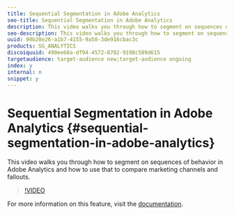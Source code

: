 ```yaml
---
title: Sequential Segmentation in Adobe Analytics
seo-title: Sequential Segmentation in Adobe Analytics
description: This video walks you through how to segment on sequences of behavior in Adobe Analytics and how to use that to compare marketing channels and fallouts.
seo-description: This video walks you through how to segment on sequences of behavior in Adobe Analytics and how to use that to compare marketing channels and fallouts.
uuid: 90b20e26-a1b7-4155-9a50-3de916cbac3c
products: SG_ANALYTICS
discoiquuid: 490ee68a-df94-4572-8702-9198c589d615
targetaudience: target-audience new;target-audience ongoing
index: y
internal: n
snippet: y
---
```


# Sequential Segmentation in Adobe Analytics {#sequential-segmentation-in-adobe-analytics}

This video walks you through how to segment on sequences of behavior in Adobe Analytics and how to use that to compare marketing channels and fallouts.

>[!VIDEO](https://video.tv.adobe.com/v/25405/?quality=12)

For more information on this feature, visit the [documentation](https://marketing.adobe.com/resources/help/en_US/analytics/segment/index.html?f=seg_build_ui).
